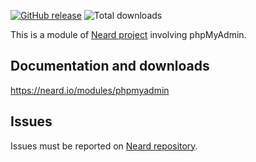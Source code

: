 [![GitHub release](https://img.shields.io/github/release/neard/module-phpmyadmin.svg?style=flat-square)](https://github.com/neard/module-phpmyadmin/releases/latest)
![Total downloads](https://img.shields.io/github/downloads/neard/module-phpmyadmin/total.svg?style=flat-square)

This is a module of [Neard project](https://github.com/neard/neard) involving phpMyAdmin.

## Documentation and downloads

https://neard.io/modules/phpmyadmin

## Issues

Issues must be reported on [Neard repository](https://github.com/neard/neard/issues).
